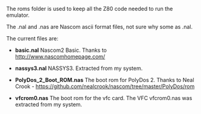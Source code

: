 The roms folder is used to keep all the Z80 code needed to run the emulator.

The .nal and .nas are Nascom ascii format files, not sure why some as .nal.

The current files are:

* **basic.nal** Nascom2 Basic. Thanks to http://www.nascomhomepage.com/ 

* **nassys3.nal** NASSYS3.  Extracted from my system.

* **PolyDos_2_Boot_ROM.nas** The boot rom for PolyDos 2.
    Thanks to Neal Crook - https://github.com/nealcrook/nascom/tree/master/PolyDos/rom

* **vfcrom0.nas** The boot rom for the vfc card.
    The VFC vfcrom0.nas was extracted from my system.
